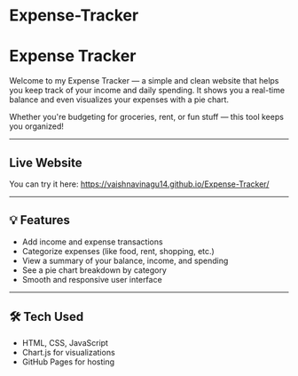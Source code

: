 # Expense-Tracker
# Expense Tracker

Welcome to my Expense Tracker —
a simple and clean website that helps you keep track of your income and daily spending. It shows you a real-time balance and even visualizes your expenses with a pie chart.

Whether you're budgeting for groceries, rent, or fun stuff — this tool keeps you organized!

---

## Live Website  
You can try it here:  https://vaishnavinagu14.github.io/Expense-Tracker/


---

## 💡 Features

- Add income and expense transactions
- Categorize expenses (like food, rent, shopping, etc.)
- View a summary of your balance, income, and spending
- See a pie chart breakdown by category
- Smooth and responsive user interface

---

## 🛠️ Tech Used

- HTML, CSS, JavaScript
- Chart.js for visualizations
- GitHub Pages for hosting





